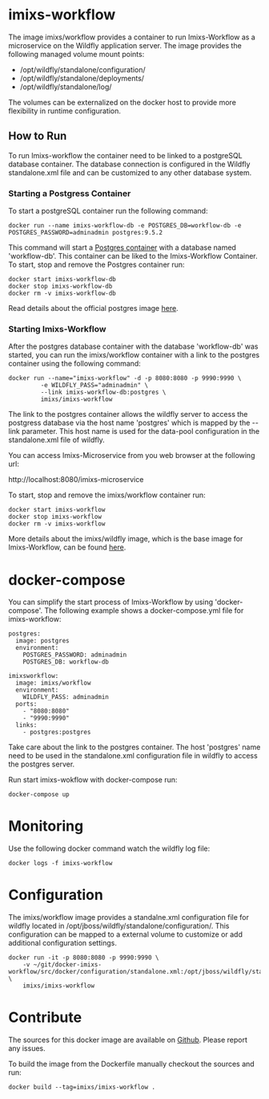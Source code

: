 # imixs-workflow

The image imixs/workflow provides a container to run Imixs-Workflow as a microservice on the Wildfly application server.
The image provides the following managed volume mount points:

* /opt/wildfly/standalone/configuration/
* /opt/wildfly/standalone/deployments/
* /opt/wildfly/standalone/log/

The volumes can be externalized on the docker host to provide more flexibility in runtime configuration.


## How to Run

To run Imixs-workflow the container need to be linked to a postgreSQL database container. The database connection is configured in the Wildfly standalone.xml file and can be customized to any other database system. 

### Starting a Postgress Container
To start a postgreSQL container run the following command:
	
	docker run --name imixs-workflow-db -e POSTGRES_DB=workflow-db -e POSTGRES_PASSWORD=adminadmin postgres:9.5.2
 
This command will start a [Postgres container](https://hub.docker.com/_/postgres/) with a database named 'workflow-db'. This container can be liked to the Imixs-Workflow Container.
To start, stop and remove the Postgres container run:

    docker start imixs-workflow-db
    docker stop imixs-workflow-db
    docker rm -v imixs-workflow-db 
    
Read details about the official postgres image [here](https://hub.docker.com/_/postgres/).

 
### Starting Imixs-Workflow

After the postgres database container with the database 'workflow-db' was started, you can run the imixs/workflow container with a link to the postgres container using the following command:    

	docker run --name="imixs-workflow" -d -p 8080:8080 -p 9990:9990 \
             -e WILDFLY_PASS="adminadmin" \
             --link imixs-workflow-db:postgres \
             imixs/imixs-workflow

The link to the postgres container allows the wildfly server to access the postgress database via the host name 'postgres' which is mapped by the --link parameter.  This host name is used for the data-pool configuration in the standalone.xml file of wildfly.  

You can access Imixs-Microservice from you web browser at the following url:

http://localhost:8080/imixs-microservice

To start, stop and remove the imixs/workflow container run:

    docker start imixs-workflow
    docker stop imixs-workflow
    docker rm -v imixs-workflow 
    
More details about the imixs/wildfly image, which is the base image for Imixs-Workflow, can be found [here](https://hub.docker.com/r/imixs/wildfly/).



# docker-compose
You can simplify the start process of Imixs-Workflow by using 'docker-compose'. 
The following example shows a docker-compose.yml file for imixs-workflow:

	postgres:
	  image: postgres
	  environment:
	    POSTGRES_PASSWORD: adminadmin
	    POSTGRES_DB: workflow-db
	
	imixsworkflow:
	  image: imixs/workflow
	  environment:
	    WILDFLY_PASS: adminadmin
	  ports:
	    - "8080:8080"
	    - "9990:9990"
	  links: 
	    - postgres:postgres
 
Take care about the link to the postgres container. The host 'postgres' name need to be used in the standalone.xml configuration file in wildfly to access the postgres server.

Run start imixs-wokflow with docker-compose run:

	docker-compose up


 
 
# Monitoring

Use the following docker command watch the wildfly log file:

	docker logs -f imixs-workflow

# Configuration

The imixs/workflow image provides a standalne.xml configuration file for wildfly located in /opt/jboss/wildfly/standalone/configuration/. This configuration can be mapped to a external volume to customize or add additional configuration settings. 
    
    docker run -it -p 8080:8080 -p 9990:9990 \
    	-v ~/git/docker-imixs-workflow/src/docker/configuration/standalone.xml:/opt/jboss/wildfly/standalone/configuration/standalone.xml \
    	imixs/imixs-workflow
    	
# Contribute
The sources for this docker image are available on [Github](https://github.com/imixs-docker/imixs-workflow). Please report any issues.

To build the image from the Dockerfile manually checkout the sources and run:

	docker build --tag=imixs/imixs-workflow .
